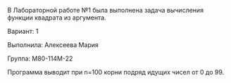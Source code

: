  В Лабораторной работе №1 была выполнена задача вычисления функции квадрата из аргумента.   
 
 Вариант: 1
 
 Выполнила: Алексеева Мария 
 
 Группа: М80-114М-22
 
 Программа выводит при n=100 корни подряд идущих чисел от 0 до 99.
